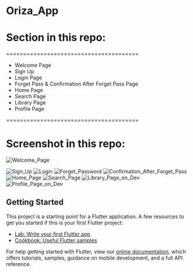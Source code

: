 # Oriza_App

# Section in this repo: 

=======================================
  - Welcome Page
  - Sign Up
  - Login Page
  - Forget Pass & Confirmation After Forget Pass Page
  - Home Page
  - Search Page
  - Library Page
  - Profile Page
  
=======================================

# Screenshot in this repo:


![Welcome_Page](https://user-images.githubusercontent.com/77261121/176909831-cdb0a373-51dc-4555-9c39-569a99f0cdf1.jpg) 

![Sign_Up](https://user-images.githubusercontent.com/77261121/176909882-137b0240-1db8-4afa-bb85-f743d104588b.jpg) ![Login](https://user-images.githubusercontent.com/77261121/176909945-15f484ff-c590-460c-95d2-113e2d1444cb.jpg) ![Forget_Password](https://user-images.githubusercontent.com/77261121/176910090-6ac92677-9d18-4fe8-83f1-b189b6642ebf.jpg) ![Confirmation_After_Forget_Pass](https://user-images.githubusercontent.com/77261121/176910096-a1c0cd94-e8ec-4712-9bdc-11b080f7cc95.jpg) ![Home_Page](https://user-images.githubusercontent.com/77261121/177136235-b1435794-2d95-4fae-90ae-6db041bbde00.jpg) ![Search_Page](https://user-images.githubusercontent.com/77261121/178100178-88ce158e-be2c-40fe-8bf8-80d4d91de88c.jpg) 
![Library_Page_on_Dev](https://user-images.githubusercontent.com/77261121/177136367-89f9a59b-48c3-46e0-98e7-d623efe2e3a4.jpg) ![Profile_Page_on_Dev](https://user-images.githubusercontent.com/77261121/177136488-defb9d5f-df94-42e0-b411-09c167c10af5.jpg)



## Getting Started
This project is a starting point for a Flutter application.
A few resources to get you started if this is your first Flutter project:

- [Lab: Write your first Flutter app](https://flutter.dev/docs/get-started/codelab)
- [Cookbook: Useful Flutter samples](https://flutter.dev/docs/cookbook)

For help getting started with Flutter, view our
[online documentation](https://flutter.dev/docs), which offers tutorials,
samples, guidance on mobile development, and a full API reference.
